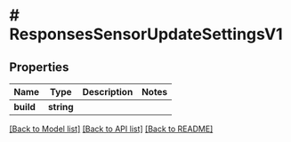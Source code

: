 # # ResponsesSensorUpdateSettingsV1

## Properties

Name | Type | Description | Notes
------------ | ------------- | ------------- | -------------
**build** | **string** |  |

[[Back to Model list]](../../README.md#models) [[Back to API list]](../../README.md#endpoints) [[Back to README]](../../README.md)
